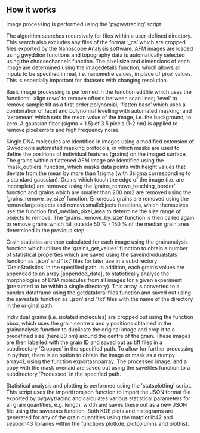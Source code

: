 ## How it works

Image processing is performed using the 'pygwytracing' script

The algorithm searches recursively for files within a user-defined directory.
This search also excludes any files of the format ‘_cs’ which are cropped files exported by the Nanoscope Analysis software.
AFM images are loaded  using gwyddion functions and topography data is automatically selected using the choosechannels function.
The pixel size and dimensions of each image are determined using the imagedetails function, which allows all inputs to be specified in real, i.e. nanometre values, in place of pixel values.
This is especially important for datasets with changing resolution.

Basic image processing is performed in the function editfile which uses the functions: ‘align rows’ to remove offsets between scan lines; ‘level’ to remove sample tilt as a first order polynomial; ‘flatten base’ which uses a combination of facet and polynomial levelling with automated masking; and ‘zeromean’ which sets the mean value of the image, i.e. the background, to zero.
A gaussian filter (sigma = 1.5) of 3.5 pixels (1-2 nm) is applied to remove pixel errors and high frequency noise.

Single DNA molecules are identified in images using a modified extension of Gwyddion’s automated masking protocols, in which masks are used to define the positions of individual features (grains) on the imaged surface.
The grains within a flattened AFM image are identified using the ‘mask_outliers’ function, which masks data  points with height values that deviate from the mean by more than 1sigma (with 3sigma corresponding to a standard gaussian).
Grains which touch the edge of the image (i.e. are incomplete) are removed using the ‘grains_remove_touching_border’ function and grains which are smaller than 200 nm2 are removed using the ‘grains_remove_by_size’ function.
Erroneous grains are removed using the removelargeobjects and removesmallobjects functions, which themselves use the function find_median_pixel_area to determine the size range of objects to remove. The ‘grains_remove_by_size’ function is then called again to remove grains which fall outside 50 % - 150 % of the median grain area determined in the previous step.

Grain statistics are then calculated for each image using the grainanalysis function which utilises the ‘grains_get_values’ function to obtain a number of statistical properties which are saved using the saveindividualstats function as ‘.json’ and ‘.txt’ files for later use in a subdirectory ‘GrainStatistics’ in the specified path.
In addition, each grain’s values are appended to an array [appended_data], to statistically analyse the morphologies of DNA molecules from all images for a given experiment (presumed to be within a single  directory).
This array is converted to a pandas dataframe using the getdataforallfiles function and saved out using the savestats function as ‘.json’ and ‘.txt’ files with the name of the directory in the original path.

Individual grains (i.e. isolated molecules) are cropped out using the function bbox, which uses the grain centre x and y positions obtained in the grainanalysis function to duplicate the original image and crop it to a predefined size (here 80 nm) around the centre of the grain. These images are then labelled with the grain ID and saved out as tiff files in a subdirectory ‘Cropped’ in the specified path.
To allow for further processing in python, there is an option to obtain the image or mask as a numpy array41, using the function exportasnparray. The processed image, and a copy with the mask overlaid are saved out using the savefiles function to a subdirectory ‘Processed’ in the specified path.

Statistical analysis and plotting is performed using the 'statsplotting' script.
This script uses the importfromjson function to import the JSON format file exported by pygwytracing and calculates various statistical parameters for all grain quantities, e.g. length, width and saves these out as a new JSON file using the savestats function.
Both KDE plots and histograms are generated for any of the grain quantities using the matplotlib42 and seaborn43 libraries within the functions plotkde, plotcolumns and plothist.